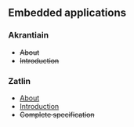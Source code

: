 ## Embedded applications

### Akrantiain

- ~~About~~
- ~~Introduction~~

### Zatlin

- [About](document/zatlin/overview)
- [Introduction](document/zatlin/introduction)
- ~~Complete specification~~